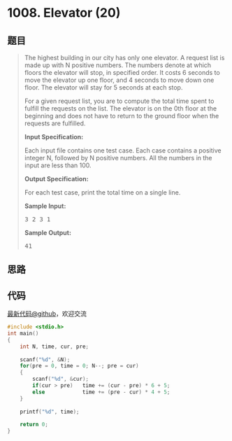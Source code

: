 <h1>1008. Elevator (20)</h1>

## 题目

> <div id="problemContent">
> <p>The highest building in our city has only one elevator. A request list is made up with N positive numbers. The numbers denote at which floors the elevator will stop, in specified order. It costs 6 seconds to move the elevator up one floor, and 4 seconds to move down one floor. The elevator will stay for 5 seconds at each stop.</p>
> <p>For a given request list, you are to compute the total time spent to fulfill the requests on the list. The elevator is on the 0th floor at the beginning and does not have to return to the ground floor when the requests are fulfilled.</p>
> <p><b>
> Input Specification:
> </b></p>
> <p>Each input file contains one test case. Each case contains a positive integer N, followed by N positive numbers. All the numbers in the input are less than 100.</p>
> <p><b>
> Output Specification:
> </b></p>
> <p>For each test case, print the total time on a single line. </p>
> <b>Sample Input:</b><pre>
> 3 2 3 1
> </pre>
> <b>Sample Output:</b><pre>
> 41
> </pre>
> </div>

## 思路


## 代码

[最新代码@github](https://github.com/OliverLew/PAT/blob/master/PATAdvanced/1008.c)，欢迎交流
```c
#include <stdio.h>
int main()
{
    int N, time, cur, pre;
    
    scanf("%d", &N);
    for(pre = 0, time = 0; N--; pre = cur)
    {
        scanf("%d", &cur);
        if(cur > pre)   time += (cur - pre) * 6 + 5;
        else            time += (pre - cur) * 4 + 5;
    }
    
    printf("%d", time);
    
    return 0;
}

```